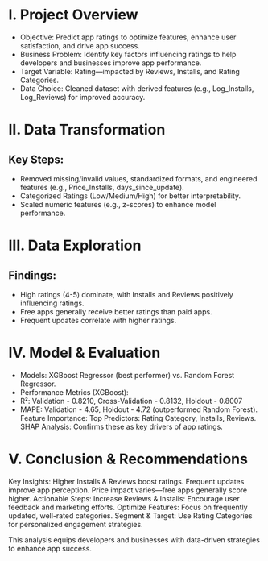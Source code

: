 # I. ​Project Overview 
- Objective: Predict app ratings to optimize features, enhance user satisfaction, and drive app success.
- Business Problem: Identify key factors influencing ratings to help developers and businesses improve app performance.
- Target Variable: Rating—impacted by Reviews, Installs, and Rating Categories.
- Data Choice: Cleaned dataset with derived features (e.g., Log_Installs, Log_Reviews) for improved accuracy.

# II. Data Transformation
## Key Steps:
- Removed missing/invalid values, standardized formats, and engineered features (e.g., Price_Installs, days_since_update).
- Categorized Ratings (Low/Medium/High) for better interpretability.
- Scaled numeric features (e.g., z-scores) to enhance model performance.

# III. Data Exploration
## Findings:
- High ratings (4-5) dominate, with Installs and Reviews positively influencing ratings.
- Free apps generally receive better ratings than paid apps.
- Frequent updates correlate with higher ratings.

# IV. Model & Evaluation
- Models: XGBoost Regressor (best performer) vs. Random Forest Regressor.
- Performance Metrics (XGBoost):
- R²: Validation - 0.8210, Cross-Validation - 0.8132, Holdout - 0.8007
- MAPE: Validation - 4.65, Holdout - 4.72 (outperformed Random Forest).
Feature Importance:
Top Predictors: Rating Category, Installs, Reviews.
SHAP Analysis: Confirms these as key drivers of app ratings.
# V. Conclusion & Recommendations
Key Insights:
Higher Installs & Reviews boost ratings.
Frequent updates improve app perception.
Price impact varies—free apps generally score higher.
Actionable Steps:
Increase Reviews & Installs: Encourage user feedback and marketing efforts.
Optimize Features: Focus on frequently updated, well-rated categories.
Segment & Target: Use Rating Categories for personalized engagement strategies.

This analysis equips developers and businesses with data-driven strategies to enhance app success.

